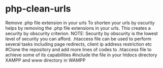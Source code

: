 # php-clean-urls
Remove .php file extension in your urls
To shorten your urls by oscurity helps by removing the .php file extensions in your urls.
This creates a security by obscurity criterion. NOTE: Security by obscurity is the lowest level of security you can afford. 
.htaccess file can be used to perform several tasks including page redirects, client ip address restriction etc
#Clone the repository and add more lines of codes to .htaccess file to achieve some of its capabilities
#include the file in your htdocs directory XAMPP and www directory in WAMPP



